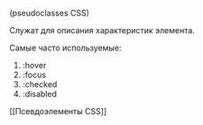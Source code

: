(pseudoclasses CSS)

Служат для описания характеристик элемента. 

Самые часто используемые:
1) :hover
2) :focus
3) :checked
4) :disabled

[[Псевдоэлементы CSS]]